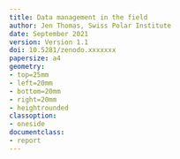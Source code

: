 ```yaml
---
title: Data management in the field
author: Jen Thomas, Swiss Polar Institute
date: September 2021
version: Version 1.1
doi: 10.5281/zenodo.xxxxxxx
papersize: a4
geometry:
- top=25mm
- left=20mm
- bottom=20mm
- right=20mm
- heightrounded
classoption:
- oneside
documentclass:
- report
---
```


